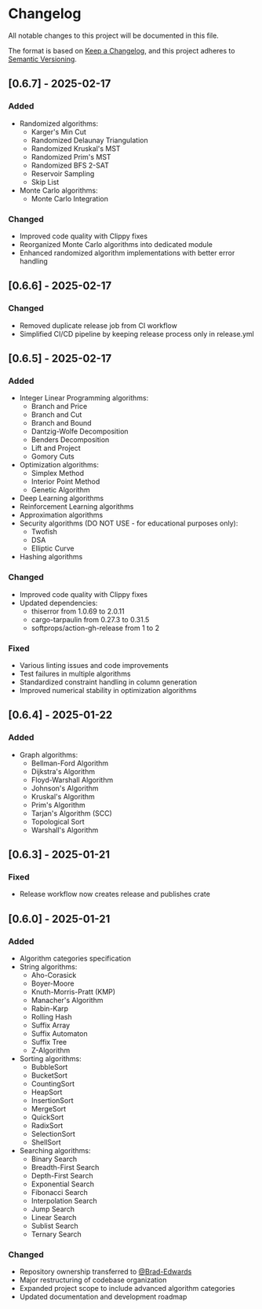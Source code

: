 # Changelog

All notable changes to this project will be documented in this file.

The format is based on [Keep a Changelog](https://keepachangelog.com/en/1.0.0/),
and this project adheres to [Semantic Versioning](https://semver.org/spec/v2.0.0.html).

## [0.6.7] - 2025-02-17

### Added

- Randomized algorithms:
  - Karger's Min Cut
  - Randomized Delaunay Triangulation
  - Randomized Kruskal's MST
  - Randomized Prim's MST
  - Randomized BFS 2-SAT
  - Reservoir Sampling
  - Skip List
- Monte Carlo algorithms:
  - Monte Carlo Integration

### Changed

- Improved code quality with Clippy fixes
- Reorganized Monte Carlo algorithms into dedicated module
- Enhanced randomized algorithm implementations with better error handling

## [0.6.6] - 2025-02-17

### Changed

- Removed duplicate release job from CI workflow
- Simplified CI/CD pipeline by keeping release process only in release.yml

## [0.6.5] - 2025-02-17

### Added

- Integer Linear Programming algorithms:
  - Branch and Price
  - Branch and Cut
  - Branch and Bound
  - Dantzig-Wolfe Decomposition
  - Benders Decomposition
  - Lift and Project
  - Gomory Cuts
- Optimization algorithms:
  - Simplex Method
  - Interior Point Method
  - Genetic Algorithm
- Deep Learning algorithms
- Reinforcement Learning algorithms
- Approximation algorithms
- Security algorithms (DO NOT USE - for educational purposes only):
  - Twofish
  - DSA
  - Elliptic Curve
- Hashing algorithms

### Changed

- Improved code quality with Clippy fixes
- Updated dependencies:
  - thiserror from 1.0.69 to 2.0.11
  - cargo-tarpaulin from 0.27.3 to 0.31.5
  - softprops/action-gh-release from 1 to 2

### Fixed

- Various linting issues and code improvements
- Test failures in multiple algorithms
- Standardized constraint handling in column generation
- Improved numerical stability in optimization algorithms

## [0.6.4] - 2025-01-22

### Added

- Graph algorithms:
  - Bellman-Ford Algorithm
  - Dijkstra's Algorithm
  - Floyd-Warshall Algorithm
  - Johnson's Algorithm
  - Kruskal's Algorithm
  - Prim's Algorithm
  - Tarjan's Algorithm (SCC)
  - Topological Sort
  - Warshall's Algorithm

## [0.6.3] - 2025-01-21

### Fixed

- Release workflow now creates release and publishes crate

## [0.6.0] - 2025-01-21

### Added

- Algorithm categories specification
- String algorithms:
  - Aho-Corasick
  - Boyer-Moore
  - Knuth-Morris-Pratt (KMP)
  - Manacher's Algorithm
  - Rabin-Karp
  - Rolling Hash
  - Suffix Array
  - Suffix Automaton
  - Suffix Tree
  - Z-Algorithm
- Sorting algorithms:
  - BubbleSort
  - BucketSort
  - CountingSort
  - HeapSort
  - InsertionSort
  - MergeSort
  - QuickSort
  - RadixSort
  - SelectionSort
  - ShellSort
- Searching algorithms:
  - Binary Search
  - Breadth-First Search
  - Depth-First Search
  - Exponential Search
  - Fibonacci Search
  - Interpolation Search
  - Jump Search
  - Linear Search
  - Sublist Search
  - Ternary Search

### Changed

- Repository ownership transferred to [@Brad-Edwards](https://github.com/Brad-Edwards)
- Major restructuring of codebase organization
- Expanded project scope to include advanced algorithm categories
- Updated documentation and development roadmap
